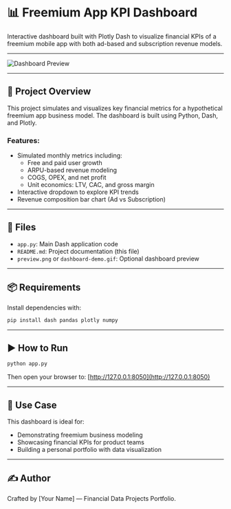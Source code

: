 # 📊 Freemium App KPI Dashboard

Interactive dashboard built with Plotly Dash to visualize financial KPIs of a freemium mobile app with both ad-based and subscription revenue models.

---

![Dashboard Preview](preview.png)
<!-- Or use a GIF instead -->
<!-- ![Dashboard Demo](dashboard-demo.gif) -->

---

## 🚀 Project Overview

This project simulates and visualizes key financial metrics for a hypothetical freemium app business model. The dashboard is built using Python, Dash, and Plotly.

### Features:
- Simulated monthly metrics including:
  - Free and paid user growth
  - ARPU-based revenue modeling
  - COGS, OPEX, and net profit
  - Unit economics: LTV, CAC, and gross margin
- Interactive dropdown to explore KPI trends
- Revenue composition bar chart (Ad vs Subscription)

---

## 📁 Files

- `app.py`: Main Dash application code
- `README.md`: Project documentation (this file)
- `preview.png` or `dashboard-demo.gif`: Optional dashboard preview

---

## 📦 Requirements

Install dependencies with:

```bash
pip install dash pandas plotly numpy
```

---

## ▶️ How to Run

```bash
python app.py
```

Then open your browser to: [http://127.0.0.1:8050](http://127.0.0.1:8050)

---

## 🧠 Use Case

This dashboard is ideal for:
- Demonstrating freemium business modeling
- Showcasing financial KPIs for product teams
- Building a personal portfolio with data visualization

---

## ✍️ Author

Crafted by [Your Name] — Financial Data Projects Portfolio.
